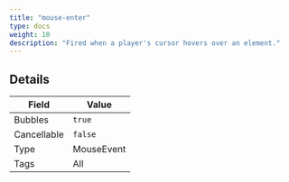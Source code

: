 ```yaml
---
title: "mouse-enter"
type: docs
weight: 10
description: "Fired when a player's cursor hovers over an element."
---
```


## Details
| Field | Value 
|--|--|
| Bubbles | `true` |
| Cancellable | `false` |
| Type | MouseEvent |
| Tags | All |